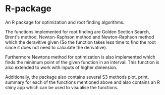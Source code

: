 # R-package

An R package for optimization and root finding algorithms.

The functions implemented for root finding are Golden Section Search, Brent's method, Newton-Raphson method and Newton-Raphson method which the deravitive given (So the function takes less time to find the root since it does not need to calculate the derivative).

Furthermore Newtons method for optimization is also implemented which finds the minimum point of the given function in an interval. This function is also extended to work with inputs of higher dimension.

Additionally, the package also contains several S3 methods plot, print, summary for each of the functions mentioned above and also contains an R shiny app which can be used to visualise the functions. 
